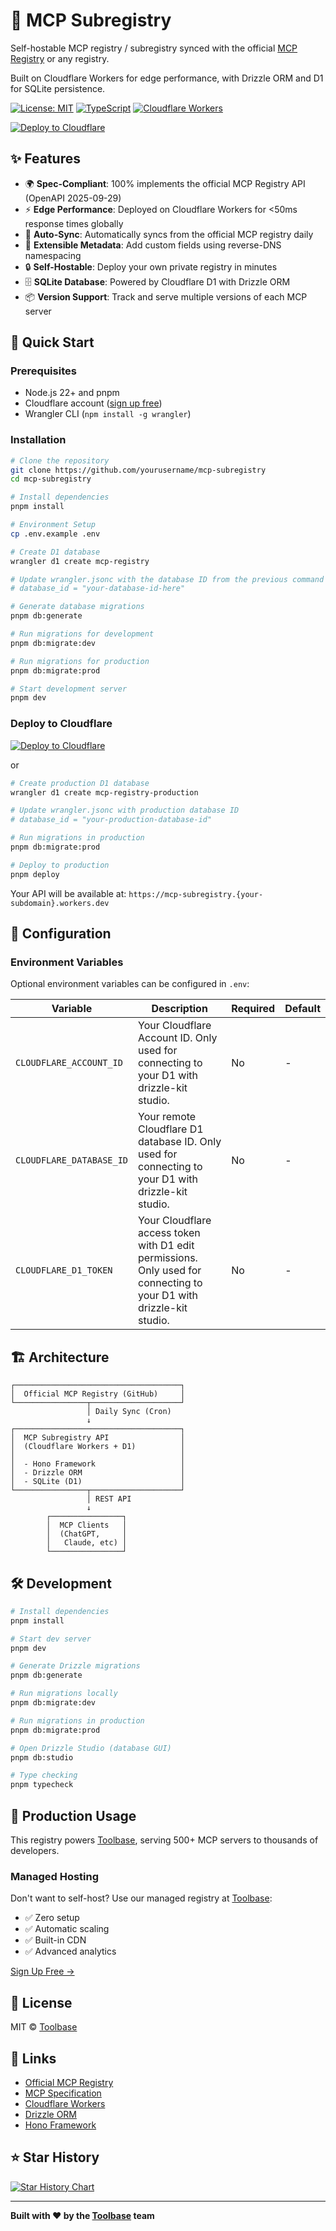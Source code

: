 # 🚀 MCP Subregistry

Self-hostable MCP registry / subregistry synced with the official [MCP Registry](https://github.com/modelcontextprotocol/registry) or any registry.

Built on Cloudflare Workers for edge performance, with Drizzle ORM and D1 for SQLite persistence.

[![License: MIT](https://img.shields.io/badge/License-MIT-yellow.svg)](https://opensource.org/licenses/MIT)
[![TypeScript](https://img.shields.io/badge/TypeScript-5.7-blue)](https://www.typescriptlang.org/)
[![Cloudflare Workers](https://img.shields.io/badge/Cloudflare-Workers-orange)](https://workers.cloudflare.com/)

[![Deploy to Cloudflare](https://deploy.workers.cloudflare.com/button)](https://deploy.workers.cloudflare.com/?url=https://github.com/Toolbase-AI/mcp-subregistry)

## ✨ Features

- 🌍 **Spec-Compliant**: 100% implements the official MCP Registry API (OpenAPI 2025-09-29)
- ⚡ **Edge Performance**: Deployed on Cloudflare Workers for <50ms response times globally
- 🔄 **Auto-Sync**: Automatically syncs from the official MCP registry daily
- 🎨 **Extensible Metadata**: Add custom fields using reverse-DNS namespacing
- 🔒 **Self-Hostable**: Deploy your own private registry in minutes
- 🗄️ **SQLite Database**: Powered by Cloudflare D1 with Drizzle ORM
- 📦 **Version Support**: Track and serve multiple versions of each MCP server

## 🚀 Quick Start

### Prerequisites

- Node.js 22+ and pnpm
- Cloudflare account ([sign up free](https://dash.cloudflare.com/sign-up))
- Wrangler CLI (`npm install -g wrangler`)

### Installation

```bash
# Clone the repository
git clone https://github.com/yourusername/mcp-subregistry
cd mcp-subregistry

# Install dependencies
pnpm install

# Environment Setup
cp .env.example .env

# Create D1 database
wrangler d1 create mcp-registry

# Update wrangler.jsonc with the database ID from the previous command
# database_id = "your-database-id-here"

# Generate database migrations
pnpm db:generate

# Run migrations for development
pnpm db:migrate:dev

# Run migrations for production
pnpm db:migrate:prod

# Start development server
pnpm dev
```

### Deploy to Cloudflare

[![Deploy to Cloudflare](https://deploy.workers.cloudflare.com/button)](https://deploy.workers.cloudflare.com/?url=https://github.com/Toolbase-AI/mcp-subregistry)

or

```bash
# Create production D1 database
wrangler d1 create mcp-registry-production

# Update wrangler.jsonc with production database ID
# database_id = "your-production-database-id"

# Run migrations in production
pnpm db:migrate:prod

# Deploy to production
pnpm deploy
```

Your API will be available at: `https://mcp-subregistry.{your-subdomain}.workers.dev`

## 🔧 Configuration

### Environment Variables

Optional environment variables can be configured in `.env`:

| Variable | Description | Required | Default |
|----------|-------------|----------|---------|
| `CLOUDFLARE_ACCOUNT_ID` | Your Cloudflare Account ID. Only used for connecting to your D1 with drizzle-kit studio. | No | - |
| `CLOUDFLARE_DATABASE_ID` | Your remote Cloudflare D1 database ID. Only used for connecting to your D1 with drizzle-kit studio. | No | - |
| `CLOUDFLARE_D1_TOKEN` | Your Cloudflare access token with D1 edit permissions. Only used for connecting to your D1 with drizzle-kit studio. | No | - |

## 🏗️ Architecture

```
┌─────────────────────────────────────┐
│  Official MCP Registry (GitHub)     │
└────────────────┬────────────────────┘
                 │ Daily Sync (Cron)
                 ↓
┌─────────────────────────────────────┐
│  MCP Subregistry API                │
│  (Cloudflare Workers + D1)          │
│                                     │
│  - Hono Framework                   │
│  - Drizzle ORM                      │
│  - SQLite (D1)                      │
└────────────────┬────────────────────┘
                 │ REST API
                 ↓
        ┌────────────────┐
        │  MCP Clients   │
        │  (ChatGPT,     │
        │   Claude, etc) │
        └────────────────┘
```

## 🛠️ Development

```bash
# Install dependencies
pnpm install

# Start dev server
pnpm dev

# Generate Drizzle migrations
pnpm db:generate

# Run migrations locally
pnpm db:migrate:dev

# Run migrations in production
pnpm db:migrate:prod

# Open Drizzle Studio (database GUI)
pnpm db:studio

# Type checking
pnpm typecheck
```


## 🏢 Production Usage

This registry powers [Toolbase](https://gettoolbase.ai), serving 500+ MCP servers to thousands of developers.

### Managed Hosting

Don't want to self-host? Use our managed registry at [Toolbase](https://gettoolbase.ai):
- ✅ Zero setup
- ✅ Automatic scaling
- ✅ Built-in CDN
- ✅ Advanced analytics

[Sign Up Free →](https://gettoolbase.ai)

## 📄 License

MIT © [Toolbase](https://gettoolbase.ai)

## 🔗 Links

- [Official MCP Registry](https://github.com/modelcontextprotocol/registry)
- [MCP Specification](https://modelcontextprotocol.io)
- [Cloudflare Workers](https://workers.cloudflare.com/)
- [Drizzle ORM](https://orm.drizzle.team/)
- [Hono Framework](https://hono.dev/)

## ⭐ Star History

[![Star History Chart](https://api.star-history.com/svg?repos=yourusername/mcp-registry-api&type=Date)](https://star-history.com/#yourusername/mcp-registry-api&Date)

---

**Built with ❤️ by the [Toolbase](https://gettoolbase.ai) team**
